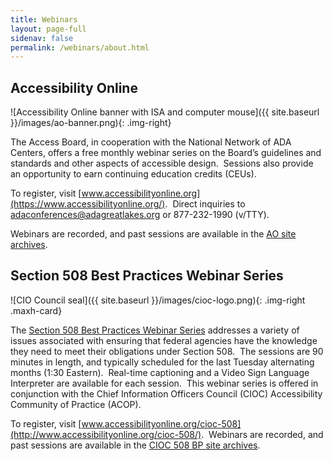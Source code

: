 ```yaml
---
title: Webinars
layout: page-full
sidenav: false
permalink: /webinars/about.html
---
```


## Accessibility Online

![Accessibility Online banner with ISA and computer mouse]({{ site.baseurl }}/images/ao-banner.png){: .img-right}

The Access Board, in cooperation with the National Network of ADA Centers, offers a free monthly webinar series on the Board’s guidelines and standards and other aspects of accessible design.&nbsp; Sessions also provide an opportunity to earn continuing education credits (CEUs).

To register, visit [www.accessibilityonline.org](https://www.accessibilityonline.org/).&nbsp;
Direct inquiries to [adaconferences@adagreatlakes.org](mailto:adaconferences@adagreatlakes.org) or 877-232-1990 (v/TTY).

Webinars are recorded, and past sessions are available in the [AO site archives](https://www.accessibilityonline.org/ao/archives/). 

## Section 508 Best Practices Webinar Series ##

![CIO Council seal]({{ site.baseurl }}/images/cioc-logo.png){: .img-right .maxh-card}

The [Section 508 Best Practices Webinar Series](https://www.accessibilityonline.org/cioc-508/schedule/) addresses a variety of issues associated with ensuring that federal agencies have the knowledge they need to meet their obligations under Section 508.&nbsp;
The sessions are 90 minutes in length, and typically scheduled for the last Tuesday alternating months (1:30 Eastern).&nbsp;
Real-time captioning and a Video Sign Language Interpreter are available for each session.&nbsp; This webinar series is offered in conjunction with the Chief Information Officers Council (CIOC) Accessibility Community of Practice (ACOP).

To register, visit [www.accessibilityonline.org/cioc-508](http://www.accessibilityonline.org/cioc-508/).&nbsp;
Webinars are recorded, and past sessions are available in the [CIOC 508 BP site archives](https://www.accessibilityonline.org/cioc-508/archives/). 
